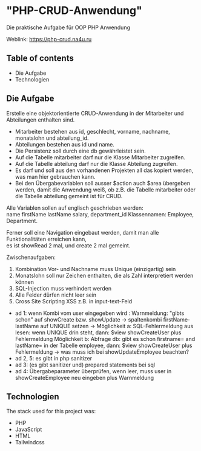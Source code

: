 # "PHP-CRUD-Anwendung"
Die praktische Aufgabe für OOP PHP Anwendung

Weblink: https://php-crud.na4u.ru

## Table of contents
- Die Aufgabe
- Technologien

## Die Aufgabe

Erstelle eine objektorientierte CRUD-Anwendung in der Mitarbeiter und Abteilungen enthalten sind.  
- Mitarbeiter bestehen aus id, geschlecht, vorname, nachname, monatslohn und abteilung_id.  
- Abteilungen bestehen aus id und name.  
- Die Persistenz soll durch eine db gewährleistet sein.  
- Auf die Tabelle mitarbeiter darf nur die Klasse Mitarbeiter zugreifen.  
- Auf die Tabelle abteilung darf nur die Klasse Abteilung zugreifen.  
- Es darf und soll aus den vorhandenen Projekten all das kopiert werden, was man hier gebrauchen kann.  
- Bei den Übergabevariablen soll ausser $action auch $area übergeben werden, damit die Anwendung weiß,  ob z.B. die Tabelle mitarbeiter oder die Tabelle abteilung gemeint ist für CRUD.    
  
Alle Variablen sollen auf englisch geschrieben werden:  
name firstName lastName salary, department_id Klassennamen: Employee, Department.  

Ferner soll eine Navigation eingebaut werden, damit man alle Funktionalitäten erreichen kann,  
es ist showRead 2 mal, und create 2 mal gemeint.

Zwischenaufgaben:
1. Kombination Vor- und Nachname muss Unique (einzigartig) sein
2. Monatslohn soll nur Zeichen enthalten, die als Zahl interpretiert werden können
3. SQL-Injection muss verhindert werden
4. Alle Felder dürfen nicht leer sein
5. Cross Site Scripting XSS z.B. <script>alert('123'); </script> in input-text-Feld

- ad 1: wenn Kombi vom user eingegeben wird : Warnmeldung: "gibts schon" auf showCreate bzw. showUpdate
        -> spaltenkombi firstName-lastName auf UNIQUE setzen
        -> Möglichkeit a: SQL-Fehlermeldung aus lesen: wenn UNIQUE drin steht, dann: $view showCreateUser
            plus Fehlermeldung
           Möglichkeit b: Abfrage db: gibt es schon firstname= and lastName= in der Tabelle employee,
           dann: $view showCreateUser plus Fehlermeldung
        -> was muss ich bei showUpdateEmployee beachten?
- ad 2, 5: es gibt in php sanitizer
- ad 3: (es gibt sanitizer und) prepared statements bei sql
- ad 4: Übergabeparameter überprüfen, wenn leer, muss user in showCreateEmployee neu eingeben plus Warnmeldung

## Technologien
The stack used for this project was:
- PHP
- JavaScript
- HTML
- Tailwindcss
